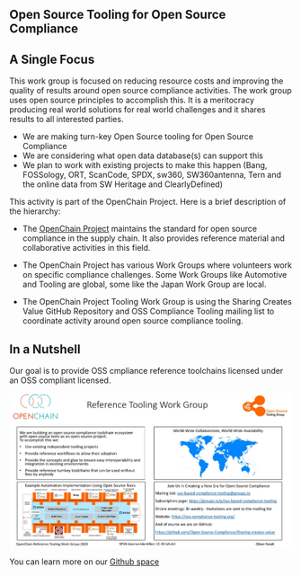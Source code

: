 
## Open Source Tooling for Open Source Compliance

## A Single Focus
This work group is focused on reducing resource costs and improving the quality of results around open source compliance activities. The work group uses open source principles to accomplish this. It is a meritocracy producing real world solutions for real world challenges and it shares results to all interested parties.

* We are making turn-key Open Source tooling for Open Source Compliance
* We are considering what open data database(s) can support this
* We plan to work with existing projects to make this happen (Bang, FOSSology, ORT, ScanCode, SPDX, sw360, SW360antenna, Tern and the online data from SW Heritage and ClearlyDefined)


This activity is part of the OpenChain Project. Here is a brief description of the hierarchy:

* The [OpenChain Project](https://www.openchainproject.org) maintains the standard for open source compliance in the supply chain. It also provides reference material and collaborative activities in this field.

* The OpenChain Project has various Work Groups where volunteers work on specific compliance challenges. Some Work Groups like Automotive and Tooling are global, some like the Japan Work Group are local.

* The OpenChain Project Tooling Work Group is using the Sharing Creates Value GitHub Repository and OSS Compliance Tooling mailing list to coordinate activity around open source compliance tooling.

## In a Nutshell

Our goal is to provide OSS cmpliance reference toolchains licensed under an OSS compliant licensed.

![One-pager](./img/toolchain-one-pager.JPG)

You can learn more on our [Github space]( https://github.com/Open-Source-Compliance/Sharing-creates-value/)
